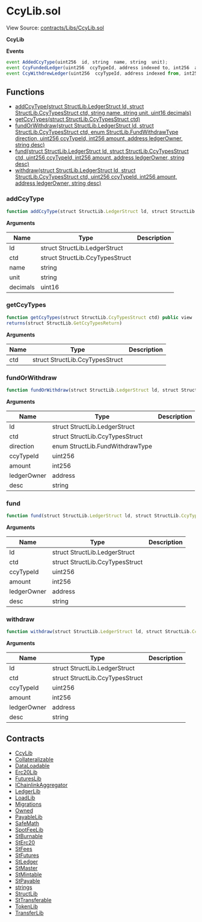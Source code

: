 # CcyLib.sol

View Source: [contracts/Libs/CcyLib.sol](../contracts/Libs/CcyLib.sol)

**CcyLib**

**Events**

```js
event AddedCcyType(uint256  id, string  name, string  unit);
event CcyFundedLedger(uint256  ccyTypeId, address indexed to, int256  amount, string  desc);
event CcyWithdrewLedger(uint256  ccyTypeId, address indexed from, int256  amount, string  desc);
```

## Functions

- [addCcyType(struct StructLib.LedgerStruct ld, struct StructLib.CcyTypesStruct ctd, string name, string unit, uint16 decimals)](#addccytype)
- [getCcyTypes(struct StructLib.CcyTypesStruct ctd)](#getccytypes)
- [fundOrWithdraw(struct StructLib.LedgerStruct ld, struct StructLib.CcyTypesStruct ctd, enum StructLib.FundWithdrawType direction, uint256 ccyTypeId, int256 amount, address ledgerOwner, string desc)](#fundorwithdraw)
- [fund(struct StructLib.LedgerStruct ld, struct StructLib.CcyTypesStruct ctd, uint256 ccyTypeId, int256 amount, address ledgerOwner, string desc)](#fund)
- [withdraw(struct StructLib.LedgerStruct ld, struct StructLib.CcyTypesStruct ctd, uint256 ccyTypeId, int256 amount, address ledgerOwner, string desc)](#withdraw)

### addCcyType

```js
function addCcyType(struct StructLib.LedgerStruct ld, struct StructLib.CcyTypesStruct ctd, string name, string unit, uint16 decimals) public nonpayable
```

**Arguments**

| Name        | Type           | Description  |
| ------------- |------------- | -----|
| ld | struct StructLib.LedgerStruct |  | 
| ctd | struct StructLib.CcyTypesStruct |  | 
| name | string |  | 
| unit | string |  | 
| decimals | uint16 |  | 

### getCcyTypes

```js
function getCcyTypes(struct StructLib.CcyTypesStruct ctd) public view
returns(struct StructLib.GetCcyTypesReturn)
```

**Arguments**

| Name        | Type           | Description  |
| ------------- |------------- | -----|
| ctd | struct StructLib.CcyTypesStruct |  | 

### fundOrWithdraw

```js
function fundOrWithdraw(struct StructLib.LedgerStruct ld, struct StructLib.CcyTypesStruct ctd, enum StructLib.FundWithdrawType direction, uint256 ccyTypeId, int256 amount, address ledgerOwner, string desc) public nonpayable
```

**Arguments**

| Name        | Type           | Description  |
| ------------- |------------- | -----|
| ld | struct StructLib.LedgerStruct |  | 
| ctd | struct StructLib.CcyTypesStruct |  | 
| direction | enum StructLib.FundWithdrawType |  | 
| ccyTypeId | uint256 |  | 
| amount | int256 |  | 
| ledgerOwner | address |  | 
| desc | string |  | 

### fund

```js
function fund(struct StructLib.LedgerStruct ld, struct StructLib.CcyTypesStruct ctd, uint256 ccyTypeId, int256 amount, address ledgerOwner, string desc) private nonpayable
```

**Arguments**

| Name        | Type           | Description  |
| ------------- |------------- | -----|
| ld | struct StructLib.LedgerStruct |  | 
| ctd | struct StructLib.CcyTypesStruct |  | 
| ccyTypeId | uint256 |  | 
| amount | int256 |  | 
| ledgerOwner | address |  | 
| desc | string |  | 

### withdraw

```js
function withdraw(struct StructLib.LedgerStruct ld, struct StructLib.CcyTypesStruct ctd, uint256 ccyTypeId, int256 amount, address ledgerOwner, string desc) private nonpayable
```

**Arguments**

| Name        | Type           | Description  |
| ------------- |------------- | -----|
| ld | struct StructLib.LedgerStruct |  | 
| ctd | struct StructLib.CcyTypesStruct |  | 
| ccyTypeId | uint256 |  | 
| amount | int256 |  | 
| ledgerOwner | address |  | 
| desc | string |  | 

## Contracts

* [CcyLib](./CcyLib.md)
* [Collateralizable](./Collateralizable.md)
* [DataLoadable](./DataLoadable.md)
* [Erc20Lib](./Erc20Lib.md)
* [FuturesLib](./FuturesLib.md)
* [IChainlinkAggregator](./IChainlinkAggregator.md)
* [LedgerLib](./LedgerLib.md)
* [LoadLib](./LoadLib.md)
* [Migrations](./Migrations.md)
* [Owned](./Owned.md)
* [PayableLib](./PayableLib.md)
* [SafeMath](./SafeMath.md)
* [SpotFeeLib](./SpotFeeLib.md)
* [StBurnable](./StBurnable.md)
* [StErc20](./StErc20.md)
* [StFees](./StFees.md)
* [StFutures](./StFutures.md)
* [StLedger](./StLedger.md)
* [StMaster](./StMaster.md)
* [StMintable](./StMintable.md)
* [StPayable](./StPayable.md)
* [strings](./strings.md)
* [StructLib](./StructLib.md)
* [StTransferable](./StTransferable.md)
* [TokenLib](./TokenLib.md)
* [TransferLib](./TransferLib.md)
